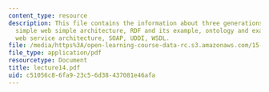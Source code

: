 ```yaml
---
content_type: resource
description: This file contains the information about three generations of web, xml,
  simple web simple architecture, RDF and its example, ontology and example, web services,
  web service architecture, SOAP, UDDI, WSDL.
file: /media/https%3A/open-learning-course-data-rc.s3.amazonaws.com/15-561-information-technology-essentials-spring-2005/c51056c86fa923c56d38437081e46afa_lecture14.pdf
file_type: application/pdf
resourcetype: Document
title: lecture14.pdf
uid: c51056c8-6fa9-23c5-6d38-437081e46afa
---
```

